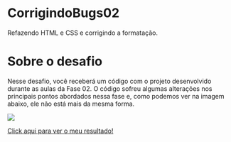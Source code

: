 # CorrigindoBugs02
Refazendo HTML e CSS e corrigindo a formatação.

# Sobre o desafio

Nesse desafio, você receberá um código com o projeto desenvolvido durante as aulas da Fase 02.
O código sofreu algumas alterações nos principais pontos abordados nessa fase e, como podemos ver na imagem abaixo,
ele não está mais da mesma forma.

<img src="https://efficient-sloth-d85.notion.site/image/https%3A%2F%2Fs3-us-west-2.amazonaws.com%2Fsecure.notion-static.com%2Fb447a15f-34cc-4490-9188-8e640f02e3c4%2FUntitled.png?table=block&id=6733d759-a003-4cf2-80e0-909a15bc8a21&spaceId=08f749ff-d06d-49a8-a488-9846e081b224&width=2000&userId=&cache=v2"/>

<a href="https://douglasantosilva.github.io/Explorer/stage_2/corrigindo_bugs_2/index.html" target="_blank">Click aqui para ver o meu resultado!</a>
